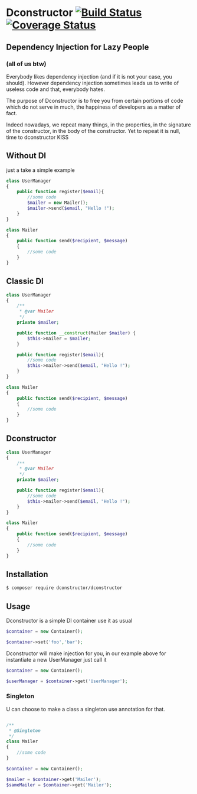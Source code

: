 # Dconstructor [![Build Status](https://travis-ci.org/jonathankowalski/omg.svg?branch=master)](https://travis-ci.org/jonathankowalski/dconstructor) [![Coverage Status](https://coveralls.io/repos/github/jonathankowalski/dconstructor/badge.svg?branch=master)](https://coveralls.io/github/jonathankowalski/dconstructor?branch=master)

## Dependency Injection for Lazy People
### (all of us btw)

Everybody likes dependency injection (and if it is not your case, you should). However dependency injection sometimes leads us to write of useless code and that, everybody hates.

The purpose of Dconstructor is to free you from certain portions of code which do not serve in much, the happiness of developers as a matter of fact.

Indeed nowadays, we repeat many things, in the properties, in the signature of the constructor, in the body of the constructor. Yet to repeat it is null, time to dconstructor KISS

## Without DI

just a take a simple example

```php
class UserManager
{
    public function register($email){
        //some code
        $mailer = new Mailer();
        $mailer->send($email, "Hello !");
    }
}

class Mailer
{
    public function send($recipient, $message)
    {
        //some code
    }
}
```

## Classic DI

```php
class UserManager
{
    /**
     * @var Mailer
     */
    private $mailer;

    public function __construct(Mailer $mailer) {
        $this->mailer = $mailer;
    }

    public function register($email){
        //some code
        $this->mailer->send($email, "Hello !");
    }
}

class Mailer
{
    public function send($recipient, $message)
    {
        //some code
    }
}
```

## Dconstructor

```php
class UserManager
{
    /**
     * @var Mailer
     */
    private $mailer;

    public function register($email){
        //some code
        $this->mailer->send($email, "Hello !");
    }
}

class Mailer
{
    public function send($recipient, $message)
    {
        //some code
    }
}
```

## Installation

```sh
$ composer require dconstructor/dconstructor
```


## Usage

Dconstructor is a simple DI container use it as usual

```php
$container = new Container();

$container->set('foo','bar');
```

Dconstructor will make injection for you, in our example above for instantiate a new UserManager just call it

```php
$container = new Container();

$userManager = $container->get('UserManager');
```

### Singleton

U can choose to make a class a singleton use annotation for that.

```php

/**
 * @Singleton
 */
class Mailer
{
    //some code
}

$container = new Container();

$mailer = $container->get('Mailer');
$sameMailer = $container->get('Mailer');
```
